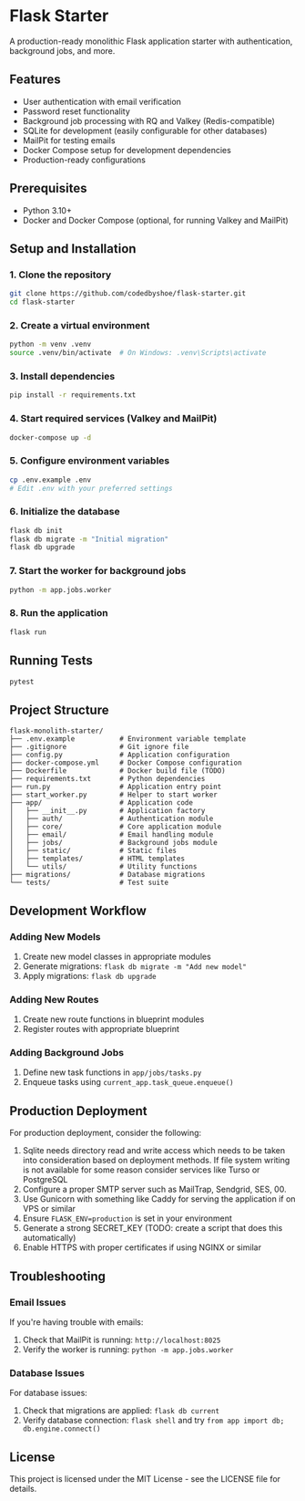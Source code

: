 # Flask Starter

A production-ready monolithic Flask application starter with authentication, background jobs, and more.

## Features

- User authentication with email verification
- Password reset functionality
- Background job processing with RQ and Valkey (Redis-compatible)
- SQLite for development (easily configurable for other databases)
- MailPit for testing emails
- Docker Compose setup for development dependencies
- Production-ready configurations

## Prerequisites

- Python 3.10+
- Docker and Docker Compose (optional, for running Valkey and MailPit)

## Setup and Installation

### 1. Clone the repository

```bash
git clone https://github.com/codedbyshoe/flask-starter.git
cd flask-starter
```

### 2. Create a virtual environment

```bash
python -m venv .venv
source .venv/bin/activate  # On Windows: .venv\Scripts\activate
```

### 3. Install dependencies

```bash
pip install -r requirements.txt
```

### 4. Start required services (Valkey and MailPit)

```bash
docker-compose up -d
```

### 5. Configure environment variables

```bash
cp .env.example .env
# Edit .env with your preferred settings
```

### 6. Initialize the database

```bash
flask db init
flask db migrate -m "Initial migration"
flask db upgrade
```

### 7. Start the worker for background jobs

```bash
python -m app.jobs.worker
```

### 8. Run the application

```bash
flask run
```

## Running Tests

```bash
pytest
```

## Project Structure

```
flask-monolith-starter/
├── .env.example           # Environment variable template
├── .gitignore             # Git ignore file
├── config.py              # Application configuration
├── docker-compose.yml     # Docker Compose configuration
├── Dockerfile             # Docker build file (TODO)
├── requirements.txt       # Python dependencies
├── run.py                 # Application entry point
├── start_worker.py        # Helper to start worker
├── app/                   # Application code
│   ├── __init__.py        # Application factory
│   ├── auth/              # Authentication module
│   ├── core/              # Core application module
│   ├── email/             # Email handling module
│   ├── jobs/              # Background jobs module
│   ├── static/            # Static files
│   ├── templates/         # HTML templates
│   └── utils/             # Utility functions
├── migrations/            # Database migrations
└── tests/                 # Test suite
```

## Development Workflow

### Adding New Models

1. Create new model classes in appropriate modules
2. Generate migrations: `flask db migrate -m "Add new model"`
3. Apply migrations: `flask db upgrade`

### Adding New Routes

1. Create new route functions in blueprint modules
2. Register routes with appropriate blueprint

### Adding Background Jobs

1. Define new task functions in `app/jobs/tasks.py`
2. Enqueue tasks using `current_app.task_queue.enqueue()`

## Production Deployment

For production deployment, consider the following:

1. Sqlite needs directory read and write access which needs to be taken into consideration based on deployment methods. If file system writing is not available for some reason consider services like Turso or PostgreSQL
2. Configure a proper SMTP server such as MailTrap, Sendgrid, SES, 00.
3. Use Gunicorn with something like Caddy for serving the application if on VPS or similar
4. Ensure `FLASK_ENV=production` is set in your environment
5. Generate a strong SECRET_KEY (TODO: create a script that does this automatically)
6. Enable HTTPS with proper certificates if using NGINX or similar

## Troubleshooting

### Email Issues

If you're having trouble with emails:

1. Check that MailPit is running: `http://localhost:8025`
2. Verify the worker is running: `python -m app.jobs.worker`

### Database Issues

For database issues:

1. Check that migrations are applied: `flask db current`
2. Verify database connection: `flask shell` and try `from app import db; db.engine.connect()`

## License

This project is licensed under the MIT License - see the LICENSE file for details.
